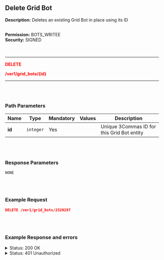## Delete Grid Bot<br>

**Description:** Deletes an existing Grid Bot in place using its ID<br>
<br>

**Permission:** BOTS_WRITEE<br>
**Security:** SIGNED<br>
<br>
<br>

-------- 

<mark style="color:red;background-color:white"> **DELETE**

<mark style="color:red;background-color:white"> **/ver1/grid_bots/{id}**

-------- 

<br>
<br>

### Path Parameters<br>

| Name | Type |	Mandatory |	Values	| Description|
|------|------|-----------|-----------------|------------|
|**id**  | `integer` | Yes |	| Unique 3Commas ID for this Grid Bot entity |

<br>
<br>

### Response Parameters<br>

```
NONE
```
<br>
<br>

### Example Request<br>

```json
DELETE /ver1/grid_bots/2320287
```
<br>
<br>

### Example Response and errors<br>

<details>
<summary>Status: 200 OK</summary><br>

```
NONE
```
</details>

<details>
<summary>Status: 401 Unauthorized</summary><br>

```json
{
    "error": "signature_invalid",
    "error_description": "Provided signature is invalid"
}
```
</details>